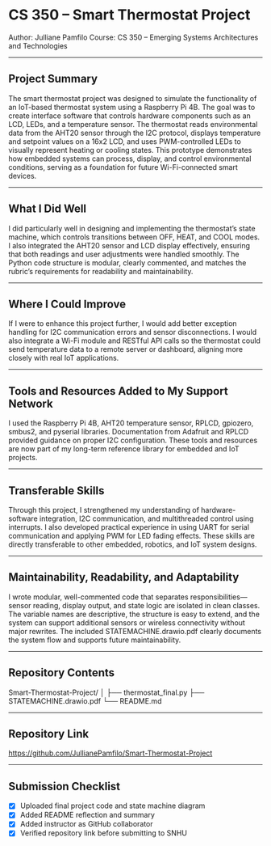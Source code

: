 # CS 350 – Smart Thermostat Project
Author: Julliane Pamfilo
Course: CS 350 – Emerging Systems Architectures and Technologies

---

## Project Summary
The smart thermostat project was designed to simulate the functionality of an IoT-based thermostat system using a Raspberry Pi 4B. The goal was to create interface software that controls hardware components such as an LCD, LEDs, and a temperature sensor. The thermostat reads environmental data from the AHT20 sensor through the I2C protocol, displays temperature and setpoint values on a 16x2 LCD, and uses PWM-controlled LEDs to visually represent heating or cooling states. This prototype demonstrates how embedded systems can process, display, and control environmental conditions, serving as a foundation for future Wi-Fi-connected smart devices.

---

## What I Did Well
I did particularly well in designing and implementing the thermostat’s state machine, which controls transitions between OFF, HEAT, and COOL modes. I also integrated the AHT20 sensor and LCD display effectively, ensuring that both readings and user adjustments were handled smoothly. The Python code structure is modular, clearly commented, and matches the rubric’s requirements for readability and maintainability.

---

## Where I Could Improve
If I were to enhance this project further, I would add better exception handling for I2C communication errors and sensor disconnections. I would also integrate a Wi-Fi module and RESTful API calls so the thermostat could send temperature data to a remote server or dashboard, aligning more closely with real IoT applications.

---

## Tools and Resources Added to My Support Network
I used the Raspberry Pi 4B, AHT20 temperature sensor, RPLCD, gpiozero, smbus2, and pyserial libraries. Documentation from Adafruit and RPLCD provided guidance on proper I2C configuration. These tools and resources are now part of my long-term reference library for embedded and IoT projects.

---

## Transferable Skills
Through this project, I strengthened my understanding of hardware-software integration, I2C communication, and multithreaded control using interrupts. I also developed practical experience in using UART for serial communication and applying PWM for LED fading effects. These skills are directly transferable to other embedded, robotics, and IoT system designs.

---

## Maintainability, Readability, and Adaptability
I wrote modular, well-commented code that separates responsibilities—sensor reading, display output, and state logic are isolated in clean classes. The variable names are descriptive, the structure is easy to extend, and the system can support additional sensors or wireless connectivity without major rewrites. The included STATEMACHINE.drawio.pdf clearly documents the system flow and supports future maintainability.

---

## Repository Contents
Smart-Thermostat-Project/
│
├── thermostat_final.py
├── STATEMACHINE.drawio.pdf
└── README.md

---

## Repository Link
https://github.com/JullianePamfilo/Smart-Thermostat-Project

---

## Submission Checklist
- [x] Uploaded final project code and state machine diagram
- [x] Added README reflection and summary
- [x] Added instructor as GitHub collaborator
- [x] Verified repository link before submitting to SNHU
